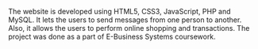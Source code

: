 The website is developed using HTML5, CSS3, JavaScript, PHP and MySQL. 
It lets the users to send messages from one person to another.
Also, it allows the users to perform online shopping and transactions.
The project was done as a part of E-Business Systems coursework.
